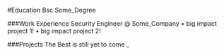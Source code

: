 #Education
Bsc Some_Degree

###Work Experience
Security Engineer @ Some_Company
	•	big impact project 1!
	•	big impact project 2!

###Projects
The Best is still yet to come
_
